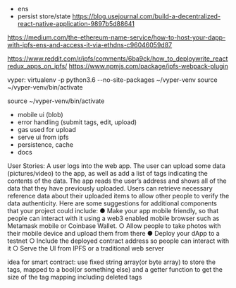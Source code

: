 
- ens
- persist store/state
https://blog.usejournal.com/build-a-decentralized-react-native-application-9897b5d88641

https://medium.com/the-ethereum-name-service/how-to-host-your-dapp-with-ipfs-ens-and-access-it-via-ethdns-c96046059d87

https://www.reddit.com/r/ipfs/comments/6ba9ck/how_to_deploywrite_reactredux_apps_on_ipfs/
https://www.npmjs.com/package/ipfs-webpack-plugin

vyper:
virtualenv -p python3.6 --no-site-packages ~/vyper-venv
source ~/vyper-venv/bin/activate

source ~/vyper-venv/bin/activate

- mobile ui (blob)
- error handling (submit tags, edit, upload)
- gas used for upload
- serve ui from ipfs
- persistence, cache
- docs

User Stories:
A user logs into the web app. The user can upload some data (pictures/video) to the app, as well as add a list of tags indicating the contents of the data.
The app reads the user’s address and shows all of the data that they have previously uploaded.
Users can retrieve necessary reference data about their uploaded items to allow other people to verify the data authenticity.
Here are some suggestions for additional components that your project could include: ● Make your app mobile friendly, so that people can interact with it using a
web3 enabled mobile browser such as​ ​Metamask mobile​ or ​Coinbase Wallet​. ○ Allow people to take photos with their mobile device and upload them
from there
● Deploy your dApp to a testnet
○ Include the deployed contract address so people can interact with it
○ Serve the UI from IPFS or a traditional web server

idea for smart contract:
use fixed string array(or byte array) to store the tags, mapped to a bool(or something else) and a getter function to get the size of the tag mapping including deleted tags